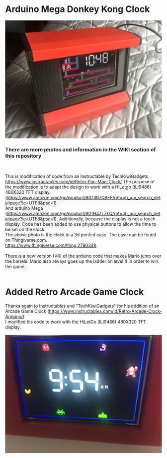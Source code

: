 # Arduino Mega Donkey Kong Clock
![Client Photo](https://github.com/bonnette/DK_Clock/blob/master/photos/dk_clock.jpg)
<br/>
### There are more photos and information in the WIKI section of this repository
<br/>

This is modification of code from an Instructable by TechKiwiGadgets https://www.instructables.com/id/Retro-Pac-Man-Clock/
The purpose of the modification is to adapt the design to work with a HiLetgo (ILI9486) 480X320 TFT display.<br/>(https://www.amazon.com/gp/product/B073R7Q8FF/ref=oh_aui_search_detailpage?ie=UTF8&psc=1).<br/>
And arduino Mega (https://www.amazon.com/gp/product/B01H4ZLZLQ/ref=oh_aui_search_detailpage?ie=UTF8&psc=1).
Additionally, because the display is not a touch display. Code has been added to use physical buttons to allow the time to be set on the clock.
<br />
The above photo is the clock in a 3d printed case. The case can be found on Thingiverse.com.<br/>
https://www.thingiverse.com/thing:2790349
<br /></br>
There is a new version (V4) of the arduino code that makes Mario jump over the barrels. Mario also always goes up the ladder on level 4 in order to win the game.
</br></br>
# Added Retro Arcade Game Clock</br>
Thanks again to Instructables and "TechKiwiGadgets" for his addition of an Arcade Game Clock (https://www.instructables.com/id/Retro-Arcade-Clock-Arduino/)</br>
I modified his code to work with the HiLetGo (ILI9486) 480X320 TFT display.</br></br>
![Client Photo](https://github.com/bonnette/DK_Clock/blob/master/photos/retro_game_clock.jpg)
